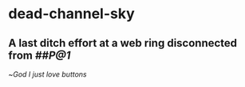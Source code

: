 # dead-channel-sky
## A last ditch effort at a web ring disconnected from <i>##P@1</i>
<p>~<i>God I just love buttons</i></p>
